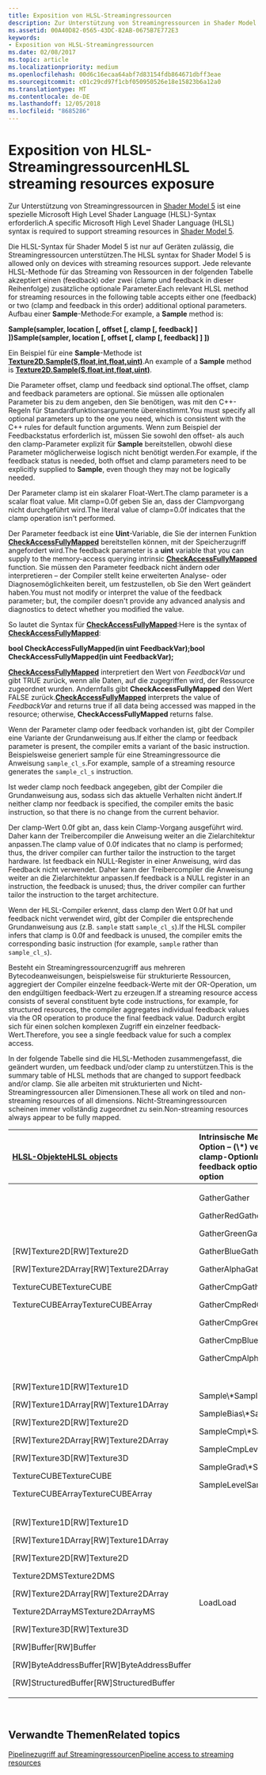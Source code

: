 ```yaml
---
title: Exposition von HLSL-Streamingressourcen
description: Zur Unterstützung von Streamingressourcen in Shader Model 5 ist eine spezielle Microsoft High Level Shader Language (HLSL)-Syntax erforderlich.
ms.assetid: 00A40D82-0565-43DC-82AB-0675B7E772E3
keywords:
- Exposition von HLSL-Streamingressourcen
ms.date: 02/08/2017
ms.topic: article
ms.localizationpriority: medium
ms.openlocfilehash: 00d6c16ecaa64abf7d83154fdb864671dbff3eae
ms.sourcegitcommit: c01c29cd97f1cbf050950526e18e15823b6a12a0
ms.translationtype: MT
ms.contentlocale: de-DE
ms.lasthandoff: 12/05/2018
ms.locfileid: "8685286"
---
```

# <a name="hlsl-streaming-resources-exposure"></a><span data-ttu-id="45f41-104">Exposition von HLSL-Streamingressourcen</span><span class="sxs-lookup"><span data-stu-id="45f41-104">HLSL streaming resources exposure</span></span>


<span data-ttu-id="45f41-105">Zur Unterstützung von Streamingressourcen in [Shader Model 5](https://msdn.microsoft.com/library/windows/desktop/ff471356) ist eine spezielle Microsoft High Level Shader Language (HLSL)-Syntax erforderlich.</span><span class="sxs-lookup"><span data-stu-id="45f41-105">A specific Microsoft High Level Shader Language (HLSL) syntax is required to support streaming resources in [Shader Model 5](https://msdn.microsoft.com/library/windows/desktop/ff471356).</span></span>

<span data-ttu-id="45f41-106">Die HLSL-Syntax für Shader Model 5 ist nur auf Geräten zulässig, die Streamingressourcen unterstützen.</span><span class="sxs-lookup"><span data-stu-id="45f41-106">The HLSL syntax for Shader Model 5 is allowed only on devices with streaming resources support.</span></span> <span data-ttu-id="45f41-107">Jede relevante HLSL-Methode für das Streaming von Ressourcen in der folgenden Tabelle akzeptiert einen (feedback) oder zwei (clamp und feedback in dieser Reihenfolge) zusätzliche optionale Parameter.</span><span class="sxs-lookup"><span data-stu-id="45f41-107">Each relevant HLSL method for streaming resources in the following table accepts either one (feedback) or two (clamp and feedback in this order) additional optional parameters.</span></span> <span data-ttu-id="45f41-108">Aufbau einer **Sample**-Methode:</span><span class="sxs-lookup"><span data-stu-id="45f41-108">For example, a **Sample** method is:</span></span>

**<span data-ttu-id="45f41-109">Sample(sampler, location \[, offset \[, clamp \[, feedback\] \] \])</span><span class="sxs-lookup"><span data-stu-id="45f41-109">Sample(sampler, location \[, offset \[, clamp \[, feedback\] \] \])</span></span>**

<span data-ttu-id="45f41-110">Ein Beispiel für eine **Sample**-Methode ist [**Texture2D.Sample(S,float,int,float,uint)**](https://msdn.microsoft.com/library/windows/desktop/dn393787).</span><span class="sxs-lookup"><span data-stu-id="45f41-110">An example of a **Sample** method is [**Texture2D.Sample(S,float,int,float,uint)**](https://msdn.microsoft.com/library/windows/desktop/dn393787).</span></span>

<span data-ttu-id="45f41-111">Die Parameter offset, clamp und feedback sind optional.</span><span class="sxs-lookup"><span data-stu-id="45f41-111">The offset, clamp and feedback parameters are optional.</span></span> <span data-ttu-id="45f41-112">Sie müssen alle optionalen Parameter bis zu dem angeben, den Sie benötigen, was mit den C++- Regeln für Standardfunktionsargumente übereinstimmt.</span><span class="sxs-lookup"><span data-stu-id="45f41-112">You must specify all optional parameters up to the one you need, which is consistent with the C++ rules for default function arguments.</span></span> <span data-ttu-id="45f41-113">Wenn zum Beispiel der Feedbackstatus erforderlich ist, müssen Sie sowohl den offset- als auch den clamp-Parameter explizit für **Sample** bereitstellen, obwohl diese Parameter möglicherweise logisch nicht benötigt werden.</span><span class="sxs-lookup"><span data-stu-id="45f41-113">For example, if the feedback status is needed, both offset and clamp parameters need to be explicitly supplied to **Sample**, even though they may not be logically needed.</span></span>

<span data-ttu-id="45f41-114">Der Parameter clamp ist ein skalarer Float-Wert.</span><span class="sxs-lookup"><span data-stu-id="45f41-114">The clamp parameter is a scalar float value.</span></span> <span data-ttu-id="45f41-115">Mit clamp=0.0f geben Sie an, dass der Clampvorgang nicht durchgeführt wird.</span><span class="sxs-lookup"><span data-stu-id="45f41-115">The literal value of clamp=0.0f indicates that the clamp operation isn't performed.</span></span>

<span data-ttu-id="45f41-116">Der Parameter feedback ist eine **Uint**-Variable, die Sie der internen Funktion [**CheckAccessFullyMapped**](https://msdn.microsoft.com/library/windows/desktop/dn292083) bereitstellen können, mit der Speicherzugriff angefordert wird.</span><span class="sxs-lookup"><span data-stu-id="45f41-116">The feedback parameter is a **uint** variable that you can supply to the memory-access querying intrinsic [**CheckAccessFullyMapped**](https://msdn.microsoft.com/library/windows/desktop/dn292083) function.</span></span> <span data-ttu-id="45f41-117">Sie müssen den Parameter feedback nicht ändern oder interpretieren – der Compiler stellt keine erweiterten Analyse- oder Diagnosemöglichkeiten bereit, um festzustellen, ob Sie den Wert geändert haben.</span><span class="sxs-lookup"><span data-stu-id="45f41-117">You must not modify or interpret the value of the feedback parameter; but, the compiler doesn't provide any advanced analysis and diagnostics to detect whether you modified the value.</span></span>

<span data-ttu-id="45f41-118">So lautet die Syntax für [**CheckAccessFullyMapped**](https://msdn.microsoft.com/library/windows/desktop/dn292083):</span><span class="sxs-lookup"><span data-stu-id="45f41-118">Here is the syntax of [**CheckAccessFullyMapped**](https://msdn.microsoft.com/library/windows/desktop/dn292083):</span></span>

**<span data-ttu-id="45f41-119">bool CheckAccessFullyMapped(in uint FeedbackVar);</span><span class="sxs-lookup"><span data-stu-id="45f41-119">bool CheckAccessFullyMapped(in uint FeedbackVar);</span></span>**

<span data-ttu-id="45f41-120">[**CheckAccessFullyMapped**](https://msdn.microsoft.com/library/windows/desktop/dn292083) interpretiert den Wert von *FeedbackVar* und gibt TRUE zurück, wenn alle Daten, auf die zugegriffen wird, der Ressource zugeordnet wurden. Andernfalls gibt **CheckAccessFullyMapped** den Wert FALSE zurück.</span><span class="sxs-lookup"><span data-stu-id="45f41-120">[**CheckAccessFullyMapped**](https://msdn.microsoft.com/library/windows/desktop/dn292083) interprets the value of *FeedbackVar* and returns true if all data being accessed was mapped in the resource; otherwise, **CheckAccessFullyMapped** returns false.</span></span>

<span data-ttu-id="45f41-121">Wenn der Parameter clamp oder feedback vorhanden ist, gibt der Compiler eine Variante der Grundanweisung aus.</span><span class="sxs-lookup"><span data-stu-id="45f41-121">If either the clamp or feedback parameter is present, the compiler emits a variant of the basic instruction.</span></span> <span data-ttu-id="45f41-122">Beispielsweise generiert sample für eine Streamingressource die Anweisung `sample_cl_s`.</span><span class="sxs-lookup"><span data-stu-id="45f41-122">For example, sample of a streaming resource generates the `sample_cl_s` instruction.</span></span>

<span data-ttu-id="45f41-123">Ist weder clamp noch feedback angegeben, gibt der Compiler die Grundanweisung aus, sodass sich das aktuelle Verhalten nicht ändert.</span><span class="sxs-lookup"><span data-stu-id="45f41-123">If neither clamp nor feedback is specified, the compiler emits the basic instruction, so that there is no change from the current behavior.</span></span>

<span data-ttu-id="45f41-124">Der clamp-Wert 0.0f gibt an, dass kein Clamp-Vorgang ausgeführt wird. Daher kann der Treibercompiler die Anweisung weiter an die Zielarchitektur anpassen.</span><span class="sxs-lookup"><span data-stu-id="45f41-124">The clamp value of 0.0f indicates that no clamp is performed; thus, the driver compiler can further tailor the instruction to the target hardware.</span></span> <span data-ttu-id="45f41-125">Ist feedback ein NULL-Register in einer Anweisung, wird das Feedback nicht verwendet. Daher kann der Treibercompiler die Anweisung weiter an die Zielarchitektur anpassen.</span><span class="sxs-lookup"><span data-stu-id="45f41-125">If feedback is a NULL register in an instruction, the feedback is unused; thus, the driver compiler can further tailor the instruction to the target architecture.</span></span>

<span data-ttu-id="45f41-126">Wenn der HLSL-Compiler erkennt, dass clamp den Wert 0.0f hat und feedback nicht verwendet wird, gibt der Compiler die entsprechende Grundanweisung aus (z.B. `sample` statt `sample_cl_s`).</span><span class="sxs-lookup"><span data-stu-id="45f41-126">If the HLSL compiler infers that clamp is 0.0f and feedback is unused, the compiler emits the corresponding basic instruction (for example, `sample` rather than `sample_cl_s`).</span></span>

<span data-ttu-id="45f41-127">Besteht ein Streamingressourcenzugriff aus mehreren Bytecodeanweisungen, beispielsweise für strukturierte Ressourcen, aggregiert der Compiler einzelne feedback-Werte mit der OR-Operation, um den endgültigen feedback-Wert zu erzeugen.</span><span class="sxs-lookup"><span data-stu-id="45f41-127">If a streaming resource access consists of several constituent byte code instructions, for example, for structured resources, the compiler aggregates individual feedback values via the OR operation to produce the final feedback value.</span></span> <span data-ttu-id="45f41-128">Dadurch ergibt sich für einen solchen komplexen Zugriff ein einzelner feedback-Wert.</span><span class="sxs-lookup"><span data-stu-id="45f41-128">Therefore, you see a single feedback value for such a complex access.</span></span>

<span data-ttu-id="45f41-129">In der folgende Tabelle sind die HLSL-Methoden zusammengefasst, die geändert wurden, um feedback und/oder clamp zu unterstützen.</span><span class="sxs-lookup"><span data-stu-id="45f41-129">This is the summary table of HLSL methods that are changed to support feedback and/or clamp.</span></span> <span data-ttu-id="45f41-130">Sie alle arbeiten mit strukturierten und Nicht-Streamingressourcen aller Dimensionen.</span><span class="sxs-lookup"><span data-stu-id="45f41-130">These all work on tiled and non-streaming resources of all dimensions.</span></span> <span data-ttu-id="45f41-131">Nicht-Streamingressourcen scheinen immer vollständig zugeordnet zu sein.</span><span class="sxs-lookup"><span data-stu-id="45f41-131">Non-streaming resources always appear to be fully mapped.</span></span>

<table>
<colgroup>
<col width="50%" />
<col width="50%" />
</colgroup>
<thead>
<tr class="header">
<th align="left"><a href="https://msdn.microsoft.com/library/windows/desktop/ff471359"><span data-ttu-id="45f41-132">HLSL-Objekte</span><span class="sxs-lookup"><span data-stu-id="45f41-132">HLSL objects</span></span></a> </th>
<th align="left"><span data-ttu-id="45f41-133">Intrinsische Methoden mit feedback-Option – (\*) verfügt auch über die clamp-Option</span><span class="sxs-lookup"><span data-stu-id="45f41-133">Intrinsic methods with feedback option (\*) - also has clamp option</span></span></th>
</tr>
</thead>
<tbody>
<tr class="odd">
<td align="left"><p><span data-ttu-id="45f41-134">[RW]Texture2D</span><span class="sxs-lookup"><span data-stu-id="45f41-134">[RW]Texture2D</span></span></p>
<p><span data-ttu-id="45f41-135">[RW]Texture2DArray</span><span class="sxs-lookup"><span data-stu-id="45f41-135">[RW]Texture2DArray</span></span></p>
<p><span data-ttu-id="45f41-136">TextureCUBE</span><span class="sxs-lookup"><span data-stu-id="45f41-136">TextureCUBE</span></span></p>
<p><span data-ttu-id="45f41-137">TextureCUBEArray</span><span class="sxs-lookup"><span data-stu-id="45f41-137">TextureCUBEArray</span></span></p></td>
<td align="left"><p><span data-ttu-id="45f41-138">Gather</span><span class="sxs-lookup"><span data-stu-id="45f41-138">Gather</span></span></p>
<p><span data-ttu-id="45f41-139">GatherRed</span><span class="sxs-lookup"><span data-stu-id="45f41-139">GatherRed</span></span></p>
<p><span data-ttu-id="45f41-140">GatherGreen</span><span class="sxs-lookup"><span data-stu-id="45f41-140">GatherGreen</span></span></p>
<p><span data-ttu-id="45f41-141">GatherBlue</span><span class="sxs-lookup"><span data-stu-id="45f41-141">GatherBlue</span></span></p>
<p><span data-ttu-id="45f41-142">GatherAlpha</span><span class="sxs-lookup"><span data-stu-id="45f41-142">GatherAlpha</span></span></p>
<p><span data-ttu-id="45f41-143">GatherCmp</span><span class="sxs-lookup"><span data-stu-id="45f41-143">GatherCmp</span></span></p>
<p><span data-ttu-id="45f41-144">GatherCmpRed</span><span class="sxs-lookup"><span data-stu-id="45f41-144">GatherCmpRed</span></span></p>
<p><span data-ttu-id="45f41-145">GatherCmpGreen</span><span class="sxs-lookup"><span data-stu-id="45f41-145">GatherCmpGreen</span></span></p>
<p><span data-ttu-id="45f41-146">GatherCmpBlue</span><span class="sxs-lookup"><span data-stu-id="45f41-146">GatherCmpBlue</span></span></p>
<p><span data-ttu-id="45f41-147">GatherCmpAlpha</span><span class="sxs-lookup"><span data-stu-id="45f41-147">GatherCmpAlpha</span></span></p></td>
</tr>
<tr class="even">
<td align="left"><p><span data-ttu-id="45f41-148">[RW]Texture1D</span><span class="sxs-lookup"><span data-stu-id="45f41-148">[RW]Texture1D</span></span></p>
<p><span data-ttu-id="45f41-149">[RW]Texture1DArray</span><span class="sxs-lookup"><span data-stu-id="45f41-149">[RW]Texture1DArray</span></span></p>
<p><span data-ttu-id="45f41-150">[RW]Texture2D</span><span class="sxs-lookup"><span data-stu-id="45f41-150">[RW]Texture2D</span></span></p>
<p><span data-ttu-id="45f41-151">[RW]Texture2DArray</span><span class="sxs-lookup"><span data-stu-id="45f41-151">[RW]Texture2DArray</span></span></p>
<p><span data-ttu-id="45f41-152">[RW]Texture3D</span><span class="sxs-lookup"><span data-stu-id="45f41-152">[RW]Texture3D</span></span></p>
<p><span data-ttu-id="45f41-153">TextureCUBE</span><span class="sxs-lookup"><span data-stu-id="45f41-153">TextureCUBE</span></span></p>
<p><span data-ttu-id="45f41-154">TextureCUBEArray</span><span class="sxs-lookup"><span data-stu-id="45f41-154">TextureCUBEArray</span></span></p></td>
<td align="left"><p><span data-ttu-id="45f41-155">Sample\*</span><span class="sxs-lookup"><span data-stu-id="45f41-155">Sample\*</span></span></p>
<p><span data-ttu-id="45f41-156">SampleBias\*</span><span class="sxs-lookup"><span data-stu-id="45f41-156">SampleBias\*</span></span></p>
<p><span data-ttu-id="45f41-157">SampleCmp\*</span><span class="sxs-lookup"><span data-stu-id="45f41-157">SampleCmp\*</span></span></p>
<p><span data-ttu-id="45f41-158">SampleCmpLevelZero</span><span class="sxs-lookup"><span data-stu-id="45f41-158">SampleCmpLevelZero</span></span></p>
<p><span data-ttu-id="45f41-159">SampleGrad\*</span><span class="sxs-lookup"><span data-stu-id="45f41-159">SampleGrad\*</span></span></p>
<p><span data-ttu-id="45f41-160">SampleLevel</span><span class="sxs-lookup"><span data-stu-id="45f41-160">SampleLevel</span></span></p></td>
</tr>
<tr class="odd">
<td align="left"><p><span data-ttu-id="45f41-161">[RW]Texture1D</span><span class="sxs-lookup"><span data-stu-id="45f41-161">[RW]Texture1D</span></span></p>
<p><span data-ttu-id="45f41-162">[RW]Texture1DArray</span><span class="sxs-lookup"><span data-stu-id="45f41-162">[RW]Texture1DArray</span></span></p>
<p><span data-ttu-id="45f41-163">[RW]Texture2D</span><span class="sxs-lookup"><span data-stu-id="45f41-163">[RW]Texture2D</span></span></p>
<p><span data-ttu-id="45f41-164">Texture2DMS</span><span class="sxs-lookup"><span data-stu-id="45f41-164">Texture2DMS</span></span></p>
<p><span data-ttu-id="45f41-165">[RW]Texture2DArray</span><span class="sxs-lookup"><span data-stu-id="45f41-165">[RW]Texture2DArray</span></span></p>
<p><span data-ttu-id="45f41-166">Texture2DArrayMS</span><span class="sxs-lookup"><span data-stu-id="45f41-166">Texture2DArrayMS</span></span></p>
<p><span data-ttu-id="45f41-167">[RW]Texture3D</span><span class="sxs-lookup"><span data-stu-id="45f41-167">[RW]Texture3D</span></span></p>
<p><span data-ttu-id="45f41-168">[RW]Buffer</span><span class="sxs-lookup"><span data-stu-id="45f41-168">[RW]Buffer</span></span></p>
<p><span data-ttu-id="45f41-169">[RW]ByteAddressBuffer</span><span class="sxs-lookup"><span data-stu-id="45f41-169">[RW]ByteAddressBuffer</span></span></p>
<p><span data-ttu-id="45f41-170">[RW]StructuredBuffer</span><span class="sxs-lookup"><span data-stu-id="45f41-170">[RW]StructuredBuffer</span></span></p></td>
<td align="left"><span data-ttu-id="45f41-171">Load</span><span class="sxs-lookup"><span data-stu-id="45f41-171">Load</span></span></td>
</tr>
</tbody>
</table>

 

## <a name="span-idrelated-topicsspanrelated-topics"></a><span data-ttu-id="45f41-172"><span id="related-topics"></span>Verwandte Themen</span><span class="sxs-lookup"><span data-stu-id="45f41-172"><span id="related-topics"></span>Related topics</span></span>


[<span data-ttu-id="45f41-173">Pipelinezugriff auf Streamingressourcen</span><span class="sxs-lookup"><span data-stu-id="45f41-173">Pipeline access to streaming resources</span></span>](pipeline-access-to-streaming-resources.md)

 

 




